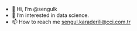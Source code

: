 - 👋 Hi, I’m @sengulk
- 👀 I’m interested in data science.
- 📫 How to reach me sengul.karaderili@cci.com.tr
<!---
sengulk/sengulk is a ✨ special ✨ repository because its `README.md` (this file) appears on your GitHub profile.
You can click the Preview link to take a look at your changes.
--->
